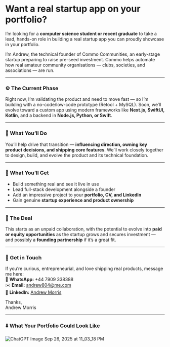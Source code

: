 # Want a real startup app on your portfolio?

I’m looking for a **computer science student or recent graduate** to take a lead, hands-on role in building a real startup app you can proudly showcase in your portfolio.

I’m Andrew, the technical founder of Commo Communities, an early-stage startup preparing to raise pre-seed investment. Commo helps automate how real amateur community organisations — clubs, societies, and associations — are run.

---

### ⚙️ The Current Phase
Right now, I’m validating the product and need to move fast — so I’m building with a no-code/low-code prototype (Retool + MySQL). Soon, we’ll evolve toward a custom app using modern frameworks like **Next.js, SwiftUI, Kotlin**, and a backend in **Node.js, Python, or Swift**.

---

### 💪 What You’ll Do
You’ll help drive that transition — **influencing direction, owning key product decisions, and shipping core features**. We’ll work closely together to design, build, and evolve the product and its technical foundation.

---

### 🧰 What You’ll Get
* Build something real and see it live in use
* Lead full-stack development alongside a founder
* Add an impressive project to your **portfolio, CV, and LinkedIn**
* Gain genuine **startup experience and product ownership**

---

### 🌱 The Deal
This starts as an unpaid collaboration, with the potential to evolve into **paid or equity opportunities** as the startup grows and secures investment — and possibly a **founding partnership** if it’s a great fit.

---

### 👋 Get in Touch
If you’re curious, entrepreneurial, and love shipping real products, message me here:  
💬 **WhatsApp:** +44 7909 338388  
✉️ **Email:** [andrew804@me.com](andrew804@me.com)  
🔗 **LinkedIn:** [Andrew Morris](https://www.linkedin.com/in/andrew-morris-b41301361)

Thanks,   
Andrew Morris

---

### ⬇️ What Your Portfolio Could Look Like
<img style="max-width: 100%; height: auto; display: block; margin: 0 auto;" alt="ChatGPT Image Sep 26, 2025 at 11_03_18 PM" src="https://github.com/user-attachments/assets/3c895f09-2d37-45e4-a149-b98132e38906" />
